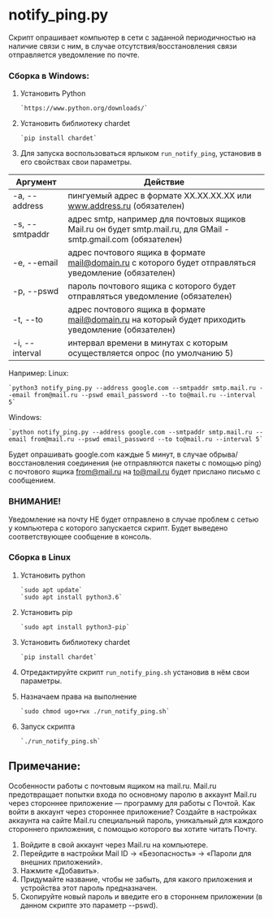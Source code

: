 #  notify_ping.py #
Скрипт опрашивает компьютер в сети с заданной периодичностью на наличие связи с ним, в случае отсутствия/восстановления связи отправляется уведомление по почте.

### Сборка в Windows: ###

1.  Установить Python

		`https://www.python.org/downloads/`

2.  Установить библиотеку chardet

		`pip install chardet`

3.  Для запуска воспользоваться ярлыком `run_notify_ping`, установив в его свойствах свои параметры.

| Аргумент                   | Действие                                                                                                        |
|----------------------------|-----------------------------------------------------------------------------------------------------------------|
| -a, --address              | пингуемый адрес в формате ХХ.ХХ.ХХ.ХХ или www.address.ru (обязателен)                                         |
| -s, --smtpaddr             | адрес smtp, например для почтовых ящиков Mail.ru он будет smtp.mail.ru, для GMail - smtp.gmail.com (обязателен) |
| -e, --email                | адрес почтового ящика в формате mail@domain.ru с которого будет отправляться уведомление (обязателен)           |
| -p, --pswd                 | пароль почтового ящика с которого будет отправляться уведомление (обязателен)                                   |
| -t, --to                   | адрес почтового ящика в формате mail@domain.ru на который будет приходить уведомление (обязателен)              |
| -i, --interval             | интервал времени в минутах с которым осуществляется опрос (по умолчанию 5)                                      |

Например:
Linux:

  	`python3 notify_ping.py --address google.com --smtpaddr smtp.mail.ru --email from@mail.ru --pswd email_password --to to@mail.ru --interval 5`

Windows:

  	`python notify_ping.py --address google.com --smtpaddr smtp.mail.ru --email from@mail.ru --pswd email_password --to to@mail.ru --interval 5`

Будет опрашивать google.com каждые 5 минут, в случае обрыва/восстановления соединения (не отправляются пакеты с помощью ping) с почтового ящика from@mail.ru
на to@mail.ru будет прислано письмо с сообщением.

### ВНИМАНИЕ! ###
Уведомление на почту НЕ будет отправлено в случае проблем с сетью у компьютера с которого запускается скрипт. Будет выведено соответствующее сообщение в консоль.

### Сборка в Linux ###
1.  Установить python

		`sudo apt update`
		`sudo apt install python3.6`

2.  Установить pip

		`sudo apt install python3-pip`

3.  Установить библиотеку chardet

		`pip install chardet`

4.  Отредактируйте скрипт `run_notify_ping.sh` установив в нём свои параметры.

5.  Назначаем права на выполнение

		`sudo chmod ugo+rwx ./run_notify_ping.sh`

6.  Запуск скрипта

		`./run_notify_ping.sh`

## Примечание: ##
Особенности работы с почтовым ящиком на mail.ru.
Mail.ru предотвращает попытки входа по основному паролю в аккаунт Mail.ru через стороннее приложение — программу для работы с Почтой.
Как войти в аккаунт через стороннее приложение?
Создайте в настройках аккаунта на сайте Mail.ru специальный пароль, уникальный для каждого стороннего приложения, с помощью которого вы хотите читать Почту.
1.	Войдите в свой аккаунт через Mail.ru на компьютере.
2.	Перейдите в настройки Mail ID → «Безопасность» → «Пароли для внешних приложений».
3.	Нажмите «Добавить».
4.	Придумайте название, чтобы не забыть, для какого приложения и устройства этот пароль предназначен.
5.	Скопируйте новый пароль и введите его в стороннем приложении (в данном скрипте это параметр --pswd).
